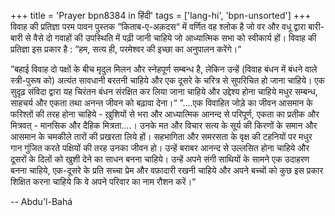 +++
title = 'Prayer bpn8384 in हिंदी'
tags = ['lang-hi', 'bpn-unsorted']
+++
विवाह  की  प्रतिज्ञा  परम  पावन  पुस्तक ”किताब-ए-अक़दस“ में वर्णित वह श्लोक है जो वर और वधू द्वारा बारी-बारी से वैसे दो गवाहों की उपस्थिति में पढ़ी जानी चाहिये जो आध्यात्मिक सभा को स्वीकार्य
हों। विवाह की प्रतिज्ञा इस प्रकार है : ”हम, सत्य ही, परमेश्वर की इच्छा का अनुपालन करेंगे।“
 

”बहाई विवाह दो पक्षों के बीच मृदुल मिलन और स्नेहपूर्ण सम्बन्ध है, लेकिन उन्हें (विवाह बंधन में बंधने वाले स्त्री-पुरूष को) अत्यंत सावधानी बरतनी चाहिये और एक दूसरे के चरित्र से सुपरिचित हो जाना चाहिये। एक सुदृढ़ संविदा द्वारा यह चिरंतन बंधन संरक्षित कर लिया जाना चाहिये और उद्देश्य होना चाहिये मधुर सम्बन्ध, साहचर्य और एकता तथा अनन्त जीवन को बढ़ावा देना।“
”....एक विवाहित जोड़े का जीवन आसमान के फरिश्तों की तरह होना चाहिये - ख़ुशियों से भरा और आध्यात्मिक आनन्द से परिपूर्ण, एकता का प्रतीक और मित्रवत् - मानसिक और दैहिक मित्रता....। उनके मत और विचार सत्य के सूर्य की किरणों के समान और आसमान के चमकीले तारों की प्रखरता लिये हों। सहभागिता और समरसता के वृक्ष की टहनियों पर मधुर गान गुंजित करते पक्षियों की तरह उनका जीवन हो। उन्हें बराबर आनन्द से उल्लसित होना चाहिये और दूसरों के दिलों को खुशी देने का साधन बनना चाहिये। उन्हें अपने संगी साथियों के सामने एक उदाहरण बनना चाहिये, एक-दूसरे के प्रति सच्चा प्रेम और वफ़ादारी रखनी चाहिये और अपने बच्चों को कुछ इस प्रकार शिक्षित करना चाहिये कि वे अपने परिवार का नाम रौशन करें।“

-- Abdu'l-Bahá
